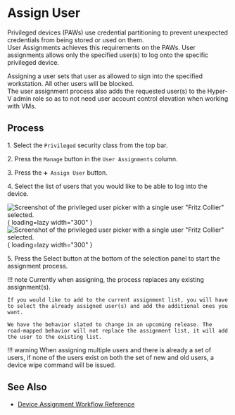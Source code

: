 # Assign User

Privileged devices (PAWs) use credential partitioning to prevent unexpected credentials from being stored or used on them.  
User Assignments achieves this requirements on the PAWs. User assignments allows only the specified user(s) to log onto the specific privileged device.

Assigning a user sets that user as allowed to sign into the specified workstation. All other users will be blocked.  
The user assignment process also adds the requested user(s) to the Hyper-V admin role so as to not need user account control elevation when working with VMs.

## Process

1\. Select the `Privileged` security class from the top bar.

2\. Press the `Manage` button in the `User Assignments` column.

3\. Press the `➕ Assign User` button.

4\. Select the list of users that you would like to be able to log into the device.

![Screenshot of the privileged user picker with a single user "Fritz Collier" selected.](/assets/Images/Screenshots/Select-User-to-Assign-Light.png#only-light){ loading=lazy width="300" }
![Screenshot of the privileged user picker with a single user "Fritz Collier" selected.](/assets/Images/Screenshots/Select-User-to-Assign-Dark.png#only-dark){ loading=lazy width="300" }

5\. Press the Select button at the bottom of the selection panel to start the assignment process.

!!! note
    Currently when assigning, the process replaces any existing assignment(s).

    If you would like to add to the current assignment list, you will have to select the already assigned user(s) and add the additional ones you want.

    We have the behavior slated to change in an upcoming release. The road-mapped behavior will not replace the assignment list, it will add the user to the existing list.

!!! warning
    When assigning multiple users and there is already a set of users, if none of the users exist on both the set of new and old users, a device wipe command will be issued.

## See Also

- [Device Assignment Workflow Reference](/Reference/Architecture/Diagrams/Device-Assign/)
